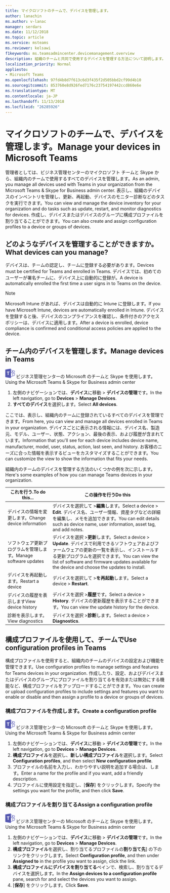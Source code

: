 ```yaml
---
title: マイクロソフトのチームで、デバイスを管理します。
author: lanachin
ms.author: v-lanac
manager: serdars
ms.date: 11/12/2018
ms.topic: article
ms.service: msteams
ms.reviewer: kelsawi
f1keywords: ms.teamsadmincenter.devicemanagement.overview
description: 組織のチームと共同で使用するデバイスを管理する方法について説明します。
localization_priority: Normal
appliesto:
- Microsoft Teams
ms.openlocfilehash: 97fd4b8d7f613c6d3f435f2d505bbd2cf99d4b10
ms.sourcegitcommit: 853760e8d926fed7176c23754197442ccd860e6e
ms.translationtype: MT
ms.contentlocale: ja-JP
ms.lasthandoff: 11/13/2018
ms.locfileid: "26285926"
---
```

# <a name="manage-your-devices-in-microsoft-teams"></a><span data-ttu-id="8ef28-103">マイクロソフトのチームで、デバイスを管理します。</span><span class="sxs-lookup"><span data-stu-id="8ef28-103">Manage your devices in Microsoft Teams</span></span>

 <span data-ttu-id="8ef28-104">管理者としては、ビジネス管理センターのマイクロソフト チームと Skype から、組織内のチームで使用するすべてのデバイスを管理します。</span><span class="sxs-lookup"><span data-stu-id="8ef28-104">As an admin, you manage all devices used with Teams in your organization from the Microsoft Teams & Skype for Business admin center.</span></span> <span data-ttu-id="8ef28-105">表示し、組織のデバイスのインベントリを管理し、更新、再起動、デバイスのモニター診断などのタスクを実行できます。</span><span class="sxs-lookup"><span data-stu-id="8ef28-105">You can view and manage the device inventory for your organization and do tasks such as update, restart, and monitor diagnostics for devices.</span></span> <span data-ttu-id="8ef28-106">作成し、デバイスまたはデバイスのグループに構成プロファイルを割り当てることができます。</span><span class="sxs-lookup"><span data-stu-id="8ef28-106">You can also create and assign configuration profiles to a device or groups of devices.</span></span> 

## <a name="what-devices-can-you-manage"></a><span data-ttu-id="8ef28-107">どのようなデバイスを管理することができますか。</span><span class="sxs-lookup"><span data-stu-id="8ef28-107">What devices can you manage?</span></span>
<span data-ttu-id="8ef28-108">デバイスは、チームの認定し、チームに登録する必要があります。</span><span class="sxs-lookup"><span data-stu-id="8ef28-108">Devices must be certified for Teams and enrolled in Teams.</span></span> <span data-ttu-id="8ef28-109">デバイスでは、初めてのユーザーが署名チームに、デバイス上に自動的に登録が。</span><span class="sxs-lookup"><span data-stu-id="8ef28-109">A device is automatically enrolled the first time a user signs in to Teams on the device.</span></span> 

> [!NOTE]
> <span data-ttu-id="8ef28-110">Microsoft Intune があれば、デバイスは自動的に Intune に登録します。</span><span class="sxs-lookup"><span data-stu-id="8ef28-110">If you have Microsoft Intune, devices are automatically enrolled in Intune.</span></span> <span data-ttu-id="8ef28-111">デバイスを登録すると後、デバイスのコンプライアンスを確認し、条件付きのアクセス ポリシーは、デバイスに適用します。</span><span class="sxs-lookup"><span data-stu-id="8ef28-111">After a device is enrolled, device compliance is confirmed and conditional access policies are applied to the device.</span></span> 

## <a name="manage-devices-in-teams"></a><span data-ttu-id="8ef28-112">チーム内のデバイスを管理します。</span><span class="sxs-lookup"><span data-stu-id="8ef28-112">Manage devices in Teams</span></span>

![チーム ・ ロゴ ・ 30x30.png](media/teams-logo-30x30.png) <span data-ttu-id="8ef28-114">ビジネス管理センターの Microsoft のチームと Skype を使用します。</span><span class="sxs-lookup"><span data-stu-id="8ef28-114">Using the Microsoft Teams & Skype for Business admin center</span></span>

1. <span data-ttu-id="8ef28-115">左側のナビゲーションでは、**デバイス**に移動 > **デバイスの管理**です。</span><span class="sxs-lookup"><span data-stu-id="8ef28-115">In the left navigation, go to **Devices** > **Manage Devices**.</span></span>
2. <span data-ttu-id="8ef28-116">**すべてのデバイス**を選択します。</span><span class="sxs-lookup"><span data-stu-id="8ef28-116">Select **All devices**.</span></span>  

 <span data-ttu-id="8ef28-117">ここでは、表示し、組織内のチームに登録されているすべてのデバイスを管理できます。</span><span class="sxs-lookup"><span data-stu-id="8ef28-117">From here, you can view and manage all devices enrolled in Teams in your organization.</span></span> <span data-ttu-id="8ef28-118">デバイスごとに表示される情報には、デバイス名、製造元、モデル、ユーザー、状態、アクション、最後の表示、および履歴が含まれています。</span><span class="sxs-lookup"><span data-stu-id="8ef28-118">Information that you'll see for each device includes device name, manufacturer, model, user, status, action, last seen, and history.</span></span> <span data-ttu-id="8ef28-119">お客様のニーズに合った情報を表示するビューをカスタマイズすることができます。</span><span class="sxs-lookup"><span data-stu-id="8ef28-119">You can customize the view to show the information that fits your needs.</span></span>

 <span data-ttu-id="8ef28-120">組織内のチームのデバイスを管理する方法のいくつかの例を次に示します。</span><span class="sxs-lookup"><span data-stu-id="8ef28-120">Here's some examples of how you can manage Teams devices in your organization.</span></span>  
    
|<span data-ttu-id="8ef28-121">これを行う.</span><span class="sxs-lookup"><span data-stu-id="8ef28-121">To do this...</span></span>  |<span data-ttu-id="8ef28-122">この操作を行う</span><span class="sxs-lookup"><span data-stu-id="8ef28-122">Do this</span></span> |
|---------|---------|
|<span data-ttu-id="8ef28-123">デバイスの情報を変更します。</span><span class="sxs-lookup"><span data-stu-id="8ef28-123">Change device information</span></span>   | <span data-ttu-id="8ef28-124">デバイスを選択して >**編集**します。</span><span class="sxs-lookup"><span data-stu-id="8ef28-124">Select a device > **Edit**.</span></span> <span data-ttu-id="8ef28-125">デバイス名、ユーザー情報、資産タグなどの詳細を編集し、メモを追加できます。</span><span class="sxs-lookup"><span data-stu-id="8ef28-125">You can edit details such as device name, user information, asset tag, and add notes.</span></span>     |
|<span data-ttu-id="8ef28-126">ソフトウェア更新プログラムを管理します。</span><span class="sxs-lookup"><span data-stu-id="8ef28-126">Manage software updates</span></span>   |<span data-ttu-id="8ef28-127">デバイスを選択 >**更新**します。</span><span class="sxs-lookup"><span data-stu-id="8ef28-127">Select a device > **Update**.</span></span> <span data-ttu-id="8ef28-128">デバイスで利用できるソフトウェアおよびファームウェアの更新の一覧を表示し、インストールする更新プログラムを選択できます。</span><span class="sxs-lookup"><span data-stu-id="8ef28-128">You can view the list of software and firmware updates available for the device and choose the updates to install.</span></span>    |
|<span data-ttu-id="8ef28-129">デバイスを再起動します。</span><span class="sxs-lookup"><span data-stu-id="8ef28-129">Restart a device</span></span>   |<span data-ttu-id="8ef28-130">デバイスを選択して >**を再起動**します。</span><span class="sxs-lookup"><span data-stu-id="8ef28-130">Select a device > **Restart**.</span></span>          |
|<span data-ttu-id="8ef28-131">デバイスの履歴を表示します</span><span class="sxs-lookup"><span data-stu-id="8ef28-131">View device history</span></span>  | <span data-ttu-id="8ef28-132">デバイスを選択 >**履歴**です。</span><span class="sxs-lookup"><span data-stu-id="8ef28-132">Select a device > **History**.</span></span> <span data-ttu-id="8ef28-133">デバイスの更新履歴を表示することができます。</span><span class="sxs-lookup"><span data-stu-id="8ef28-133">You can view the update history for the device.</span></span>     |
|<span data-ttu-id="8ef28-134">診断を表示します。</span><span class="sxs-lookup"><span data-stu-id="8ef28-134">View diagnostics</span></span>  | <span data-ttu-id="8ef28-135">デバイスを選択 >**診断**します。</span><span class="sxs-lookup"><span data-stu-id="8ef28-135">Select a device > **Diagnostics**.</span></span>        |

## <a name="use-configuration-profiles-in-teams"></a><span data-ttu-id="8ef28-136">構成プロファイルを使用して、チームで</span><span class="sxs-lookup"><span data-stu-id="8ef28-136">Use configuration profiles in Teams</span></span>

<span data-ttu-id="8ef28-137">構成プロファイルを使用すると、組織内のチームのデバイスの設定および機能を管理できます。</span><span class="sxs-lookup"><span data-stu-id="8ef28-137">Use configuration profiles to manage settings and features for Teams devices in your organization.</span></span> <span data-ttu-id="8ef28-138">作成したり、設定、およびデバイスまたはデバイスのグループにプロファイルを割り当てるを有効または無効にする機能など、構成プロファイルをアップロードすることができます。</span><span class="sxs-lookup"><span data-stu-id="8ef28-138">You can create or upload configuration profiles to include settings and features you want to enable or disable and then assign a profile to a device or groups of devices.</span></span> 

### <a name="create-a-configuration-profile"></a><span data-ttu-id="8ef28-139">構成プロファイルを作成します。</span><span class="sxs-lookup"><span data-stu-id="8ef28-139">Create a configuration profile</span></span>

![チーム ・ ロゴ ・ 30x30.png](media/teams-logo-30x30.png) <span data-ttu-id="8ef28-141">ビジネス管理センターの Microsoft のチームと Skype を使用します。</span><span class="sxs-lookup"><span data-stu-id="8ef28-141">Using the Microsoft Teams & Skype for Business admin center</span></span>

1. <span data-ttu-id="8ef28-142">左側のナビゲーションでは、**デバイス**に移動 > **デバイスの管理**です。</span><span class="sxs-lookup"><span data-stu-id="8ef28-142">In the left navigation, go to **Devices** > **Manage Devices**.</span></span>
2. <span data-ttu-id="8ef28-143">**構成プロファイル**を選択し、**新しい構成プロファイル**を選択します。</span><span class="sxs-lookup"><span data-stu-id="8ef28-143">Select **Configuration profiles**, and then select **New configuration profile**.</span></span>
3. <span data-ttu-id="8ef28-144">プロファイルの名前を入力し、わかりやすい説明を追加する場合は、します。</span><span class="sxs-lookup"><span data-stu-id="8ef28-144">Enter a name for the profile and if you want, add a friendly description.</span></span>
4. <span data-ttu-id="8ef28-145">プロファイルに使用設定を指定し、[**保存**] をクリックします。</span><span class="sxs-lookup"><span data-stu-id="8ef28-145">Specify the settings you want for the profile, and then click **Save**.</span></span>

### <a name="assign-a-configuration-profile"></a><span data-ttu-id="8ef28-146">構成プロファイルを割り当てる</span><span class="sxs-lookup"><span data-stu-id="8ef28-146">Assign a configuration profile</span></span>

![チーム ・ ロゴ ・ 30x30.png](media/teams-logo-30x30.png) <span data-ttu-id="8ef28-148">ビジネス管理センターの Microsoft のチームと Skype を使用します。</span><span class="sxs-lookup"><span data-stu-id="8ef28-148">Using the Microsoft Teams & Skype for Business admin center</span></span>

1. <span data-ttu-id="8ef28-149">左側のナビゲーションでは、**デバイス**に移動 > **デバイスの管理**です。</span><span class="sxs-lookup"><span data-stu-id="8ef28-149">In the left navigation, go to **Devices** > **Manage Devices**.</span></span>
2. <span data-ttu-id="8ef28-150">**構成プロファイル**を選択し、割り当てるプロファイルの**割り当て先**] の下のリンクをクリックします。</span><span class="sxs-lookup"><span data-stu-id="8ef28-150">Select **Configuration profile**, and then under **Assigned to** in the profile you want to assign, click the link.</span></span>  
3. <span data-ttu-id="8ef28-151">**構成プロファイルにデバイスを割り当てる**ペインで、検索し、割り当てるデバイスを選択します。</span><span class="sxs-lookup"><span data-stu-id="8ef28-151">In the **Assign devices to a configuration profile** pane, search for and select the devices you want to assign.</span></span>
4. <span data-ttu-id="8ef28-152">[**保存**] をクリックします。</span><span class="sxs-lookup"><span data-stu-id="8ef28-152">Click **Save**.</span></span>
